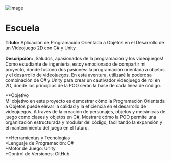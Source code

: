 ![image](https://github.com/armandotrabajos/Escuela/assets/142853268/7a8b7be7-f4d8-4839-af10-f5fdc84eb8a4)
# Escuela
**Título:** Aplicación de Programación Orientada a Objetos en el Desarrollo de un Videojuego 2D con C# y Unity <br> <br>
**Descripción:** ¡Saludos, apasionados de la programación y los videojuegos! Como estudiante de ingeniería, estoy emocionado de compartir mi proyecto, donde fusiono dos pasiones: la programación orientada a objetos y el desarrollo de videojuegos. En esta aventura, utilizaré la poderosa combinación de C# y Unity para crear un cautivador videojuego de rol en 2D, donde los principios de la POO serán la base de cada línea de código. 

**Objetivo <br> Mi objetivo en este proyecto es demostrar cómo la Programación Orientada a Objetos puede elevar la calidad y la eficiencia en el desarrollo de videojuegos. A través de la creación de personajes, objetos y mecánicas de juego como clases y objetos en C#, Mostraré cómo la POO permite una organización estructurada y modular del código, facilitando la expansión y el mantenimiento del juego en el futuro. <br> 

**Herramientas y Tecnologías <br> *Lenguaje de Programación: C# <br> *Motor de Juego: Unity <br> *Control de Versiones: GitHub


